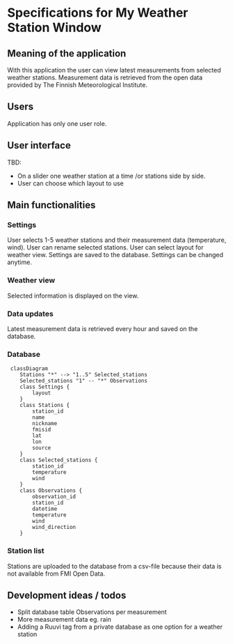 # Specifications for My Weather Station Window

## Meaning of the application

With this application the user can view latest measurements from selected weather stations. Measurement data is retrieved from the open data provided by The Finnish Meteorological Institute.

## Users

Application has only one user role.

## User interface

TBD:
- On a slider one weather station at a time /or stations side by side.
- User can choose which layout to use

## Main functionalities

### Settings

User selects 1-5 weather stations and their measurement data (temperature, wind). User can rename selected stations. User can select layout for weather view. Settings are saved to the database. Settings can be changed anytime.

### Weather view

Selected information is displayed on the view.

### Data updates 

Latest measurement data is retrieved every hour and saved on the database.

### Database

```mermaid
 classDiagram
    Stations "*" --> "1..5" Selected_stations
    Selected_stations "1" -- "*" Observations
    class Settings {
        layout
    }
    class Stations {
        station_id
        name
        nickname
        fmisid
        lat
        lon
        source
    }
    class Selected_stations {
        station_id
        temperature
        wind
    }
    class Observations {
        observation_id
        station_id
        datetime
        temperature
        wind
        wind_direction
    }

```
### Station list
Stations are uploaded to the database from a csv-file because their data is not available from FMI Open Data.

## Development ideas / todos
- Split database table Observations per measurement
- More measurement data eg. rain
- Adding a Ruuvi tag from a private database as one option for a weather station
